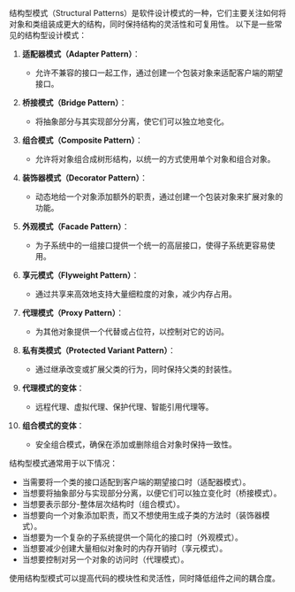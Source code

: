 结构型模式（Structural Patterns）是软件设计模式的一种，它们主要关注如何将对象和类组装成更大的结构，同时保持结构的灵活性和可复用性。
以下是一些常见的结构型设计模式：

1. **适配器模式（Adapter Pattern）**：
   - 允许不兼容的接口一起工作，通过创建一个包装对象来适配客户端的期望接口。

2. **桥接模式（Bridge Pattern）**：
   - 将抽象部分与其实现部分分离，使它们可以独立地变化。

3. **组合模式（Composite Pattern）**：
   - 允许将对象组合成树形结构，以统一的方式使用单个对象和组合对象。

4. **装饰器模式（Decorator Pattern）**：
   - 动态地给一个对象添加额外的职责，通过创建一个包装对象来扩展对象的功能。

5. **外观模式（Facade Pattern）**：
   - 为子系统中的一组接口提供一个统一的高层接口，使得子系统更容易使用。

6. **享元模式（Flyweight Pattern）**：
   - 通过共享来高效地支持大量细粒度的对象，减少内存占用。

7. **代理模式（Proxy Pattern）**：
   - 为其他对象提供一个代替或占位符，以控制对它的访问。

8. **私有类模式（Protected Variant Pattern）**：
   - 通过继承改变或扩展父类的行为，同时保持父类的封装性。

9. **代理模式的变体**：
   - 远程代理、虚拟代理、保护代理、智能引用代理等。

10. **组合模式的变体**：
    - 安全组合模式，确保在添加或删除组合对象时保持一致性。

结构型模式通常用于以下情况：
- 当需要将一个类的接口适配到客户端的期望接口时（适配器模式）。
- 当想要将抽象部分与实现部分分离，以便它们可以独立变化时（桥接模式）。
- 当想要表示部分-整体层次结构时（组合模式）。
- 当想要向一个对象添加职责，而又不想使用生成子类的方法时（装饰器模式）。
- 当想要为一个复杂的子系统提供一个简化的接口时（外观模式）。
- 当想要减少创建大量相似对象时的内存开销时（享元模式）。
- 当想要控制对另一个对象的访问时（代理模式）。

使用结构型模式可以提高代码的模块性和灵活性，同时降低组件之间的耦合度。
